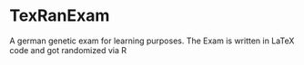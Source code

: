 # TexRanExam
A german genetic exam for learning purposes. The Exam is written in LaTeX code and got randomized via R
